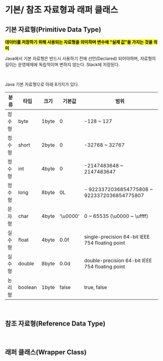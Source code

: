 # 기본/ 참조 자료형과 래퍼 클래스


## 기본 자료형(Primitive Data Type)
<mark>**데이터를 저장하기 위해 사용되는 자료형을 의미하며 변수에 “실제 값”을 가지는 것을 의미**</mark>

Java에서 기본 자료형은 반드시 사용하기 전에 선언(Declared) 되어야하며, 자료형의 길이는 운영체제에 독립적이며 변하지 않는다. Stack에 저장된다.

</br>

Java 기본 자료형으로 아래 8가지가 있다.

|분류|	타입|	크기|	기본값|	범위|
|------|---|---|---|---|
|정수형|	byte|	1byte|	0	|-128 ~ 127
|정수형	|short|	2byte|	0	|-32768 ~ 32767
|정수형	|int|4byte|	0	|-2147483648 ~ 2147483647
|정수형	|long|	8byte|	0L	|- 9223372036854775808 ~ 9223372036854775807
|문자형	|char|	4byte|	‘\u0000’|	0 ~ 65535 (\u0000 ~ \uffff)
|실수형|	float|	4byte|	0.0f|	single-precision 64-bit IEEE 754 floating point
|실수형|	double	|8byte|	0.0d	|double-precision 64-bit IEEE 754 floating point
|논리형|	boolean|	1byte|	false	|true, false



</br>

## 참조 자료형(Reference Data Type)




</br>


## 래퍼 클래스(Wrapper Class)





</br>
